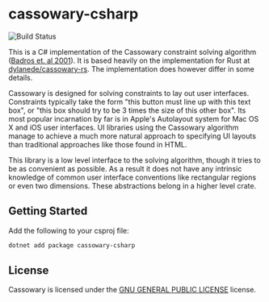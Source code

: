 # cassowary-csharp

![Build Status](https://github.com/lillo42/cassowary-csharp/actions/workflows/build-main.yml/badge.svg)

This is a C# implementation of the Cassowary constraint solving algorithm
([Badros et. al 2001](https://constraints.cs.washington.edu/solvers/cassowary-tochi.pdf)).
It is based heavily on the implementation for Rust at
[dylanede/cassowary-rs](https://github.com/dylanede/cassowary-rs). The implementation does
however differ in some details.

Cassowary is designed for solving constraints to lay out user interfaces.
Constraints typically take the form "this button must line up with this
text box", or "this box should try to be 3 times the size of this other box".
Its most popular incarnation by far is in Apple's Autolayout
system for Mac OS X and iOS user interfaces. UI libraries using the Cassowary
algorithm manage to achieve a much more natural approach to specifying UI
layouts than traditional approaches like those found in HTML.

This library is a low level interface to the solving algorithm, though it
tries to be as convenient as possible. As a result it does not have any
intrinsic knowledge of common user interface conventions like rectangular
regions or even two dimensions. These abstractions belong in a higher level
crate.

## Getting Started

Add the following to your csproj file:


```bash
dotnet add package cassowary-csharp
```

## License

Cassowary is licensed under the [GNU GENERAL PUBLIC LICENSE](LICENSE) license.